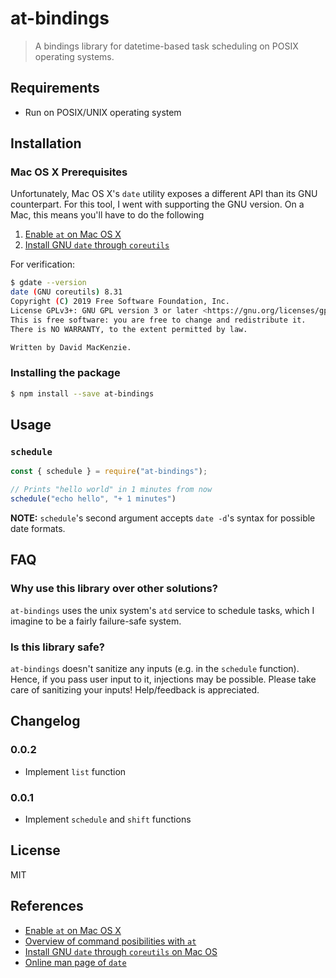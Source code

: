 # at-bindings

> A bindings library for datetime-based task scheduling on POSIX operating
> systems.

## Requirements

- Run on POSIX/UNIX operating system

## Installation

### Mac OS X Prerequisites

Unfortunately, Mac OS X's `date` utility exposes a different API than its GNU
counterpart. For this tool, I went with supporting the GNU version. On a Mac,
this means you'll have to do the following

1. [Enable `at` on Mac OS X](https://superuser.com/a/428475)
2. [Install GNU `date` through `coreutils`](https://apple.stackexchange.com/a/231227)

For verification:

```bash
$ gdate --version
date (GNU coreutils) 8.31
Copyright (C) 2019 Free Software Foundation, Inc.
License GPLv3+: GNU GPL version 3 or later <https://gnu.org/licenses/gpl.html>.
This is free software: you are free to change and redistribute it.
There is NO WARRANTY, to the extent permitted by law.

Written by David MacKenzie.
```

### Installing the package

```bash
$ npm install --save at-bindings
```

## Usage


### `schedule`

```js
const { schedule } = require("at-bindings");

// Prints "hello world" in 1 minutes from now
schedule("echo hello", "+ 1 minutes")
```

**NOTE:** `schedule`'s second argument accepts `date -d`'s syntax for possible
date formats.

## FAQ 

### Why use this library over other solutions?

`at-bindings` uses the unix system's `atd` service to schedule tasks, which I
imagine to be a fairly failure-safe system.

### Is this library safe?

`at-bindings` doesn't sanitize any inputs (e.g. in the `schedule` function).
Hence, if you pass user input to it, injections may be possible. Please take
care of sanitizing your inputs! Help/feedback is appreciated.

## Changelog

### 0.0.2

- Implement `list` function

### 0.0.1

- Implement `schedule` and `shift` functions

## License

MIT

## References

- [Enable `at` on Mac OS X](https://superuser.com/a/428475)
- [Overview of command posibilities with
  `at`](https://tecadmin.net/one-time-task-scheduling-using-at-commad-in-linux/)
- [Install GNU `date` through `coreutils` on Mac
  OS](https://apple.stackexchange.com/a/231227)
- [Online man page of
  `date`](https://www.man7.org/linux/man-pages/man1/date.1.html)
